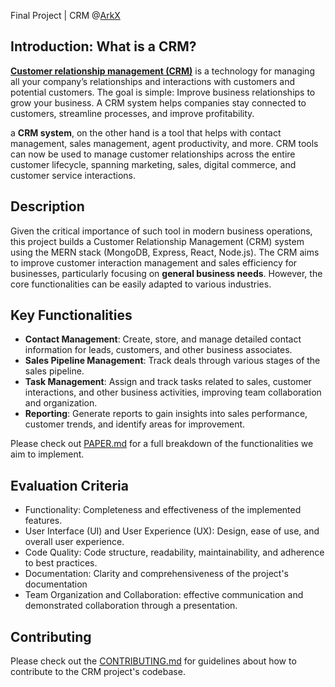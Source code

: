 Final Project | CRM @[ArkX](https://www.arkx.group/)

## Introduction: What is a CRM?
[**Customer relationship management (CRM)**](https://www.salesforce.com/crm/what-is-crm/) is a technology for managing all your company’s relationships and interactions with customers and potential customers. The goal is simple: Improve business relationships to grow your business. A CRM system helps companies stay connected to customers, streamline processes, and improve profitability.

a **CRM system**, on the other hand is a tool that helps with contact management, sales management, agent productivity, and more. CRM tools can now be used to manage customer relationships across the entire customer lifecycle, spanning marketing, sales, digital commerce, and customer service interactions.

## Description
Given the critical importance of such tool in modern business operations, this project builds a Customer Relationship Management (CRM) system using the MERN stack (MongoDB, Express, React, Node.js). The CRM aims to improve customer interaction management and sales efficiency for businesses, particularly focusing on **general business needs**. However, the core functionalities can be easily adapted to various industries.

## Key Functionalities
- **Contact Management**: Create, store, and manage detailed contact information for leads, customers, and other business associates.
- **Sales Pipeline Management**: Track deals through various stages of the sales pipeline.
- **Task Management**: Assign and track tasks related to sales, customer interactions, and other business activities, improving team collaboration and organization.
- **Reporting**: Generate reports to gain insights into sales performance, customer trends, and identify areas for improvement.

Please check out [PAPER.md](PAPER.md) for a full breakdown of the functionalities we aim to implement.

## Evaluation Criteria
- Functionality: Completeness and effectiveness of the implemented features.
- User Interface (UI) and User Experience (UX): Design, ease of use, and overall user experience.
- Code Quality: Code structure, readability, maintainability, and adherence to best practices.
- Documentation: Clarity and comprehensiveness of the project's documentation
- Team Organization and Collaboration: effective communication and demonstrated collaboration through a presentation.

## Contributing
Please check out the [CONTRIBUTING.md](CONTRIBUTING.md) for guidelines about how to contribute to the CRM project's codebase.
